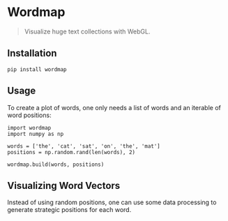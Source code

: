 # Wordmap

> Visualize huge text collections with WebGL.

## Installation

```
pip install wordmap
```

## Usage

To create a plot of words, one only needs a list of words and an iterable of word positions:

```
import wordmap
import numpy as np

words = ['the', 'cat', 'sat', 'on', 'the', 'mat']
positions = np.random.rand(len(words), 2)

wordmap.build(words, positions)
```

## Visualizing Word Vectors

Instead of using random positions, one can use some data processing to generate strategic positions for each word.